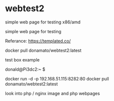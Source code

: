 # webtest2
simple web page for testing x86/amd


simple web page for testing

Referance: https://templated.co/

docker pull donamato/webtest2:latest

test box example

donald@Pi3dc2:~ $

docker run -d -p 192.168.51.115:8282:80 docker pull donamato/webtest2:latest


look into php / nginx image and php webpages


